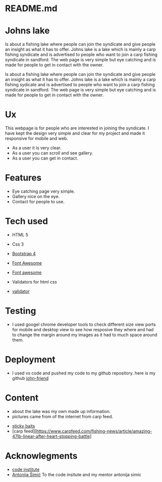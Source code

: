 # README.md

# Johns lake

Is about a fishing lake where people can join the syndicate and give people an insight as what it has to offer. Johns lake is a lake which is mainly a carp fishing syndicate and is advertised to people who want to join a carp fishing syndicate in sandford. The web page is very simple but eye catching and is made for people to get in contact with the owner.

Is about a fishing lake where people can join the syndicate and give people an insight as what it has to offer. Johns lake is a lake which is mainly a carp fishing sydicate and is advertised to people who want to join a carp fishing syndicate in sandford. The web page is very simple but eye catching and is made for people to get in contact with the owner.

# Ux

This webpage is for people who are interested in joining the syndicate. I have kept the design very simple and clear for my project and made it responsive for mobile and web.

- As a user it is very clear.
- As a user you can scroll and see gallery.
- As a user you can get in contact.

# Features

- Eye catching page very simple.
- Gallery nice on the eye.
- Contact for people to use.

# Tech used

- HTML 5

* Css 3

* [ Bootstrap 4 ](https://getbootstrap.com/)

- [ Font Awesome ](https://www.bootstrapcdn.com/fontawesome/)

- [Font awesome](https://fontawesome.com/v4.7.0/icons/)

* Validators for html css

- [validator](https://validator.w3.org)

# Testing

- I used googel chrome developer tools to check different size view ports for mobile and desktop view to see how resposive they where and had to change the margin around my images as it had to much space around them.

# Deployment

- I used vs code and pushed my code to my github repository. here is my github [john-friend](https://github.com/john-friend/johns-lake)

# Content

- about the lake was my own made up information.
- pictures came from of the internet from carp feed.

* [sticky baits](https://stickybaits.com/myles-gibson/)
* [carp feed][https://www.carpfeed.com/fishing-news/article/amazing-47lb-linear-after-heart-stopping-battle]

# Acknowlegments

- [code institute](https://codeinstitute.net/)
- [Antonija Šimić](https://github.com/tonkec)
  To the code insitute and my mentor antonija simic
